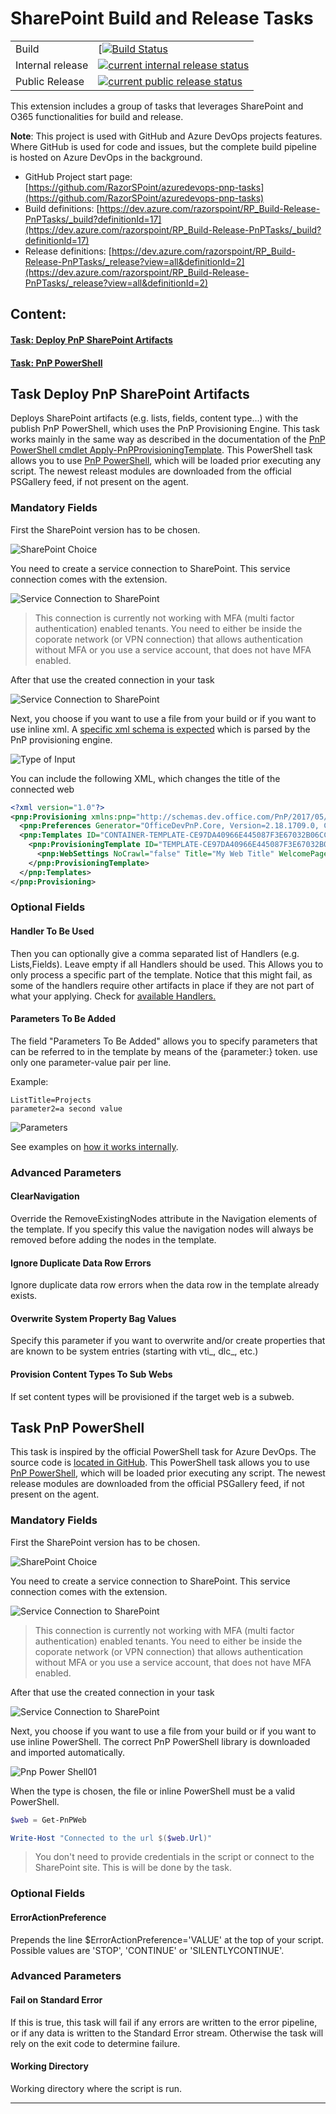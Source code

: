 
# SharePoint Build and Release Tasks

|||
|-|-|
|Build|[[![Build Status](https://dev.azure.com/razorspoint/RP_Build-Release-PnPTasks/_apis/build/status/RazorSPoint.azuredevops-pnp-tasks)](https://dev.azure.com/razorspoint/RP_Build-Release-PnPTasks/_build/latest?definitionId=17)|
|Internal release| [![current internal release status](https://vsrm.dev.azure.com/RazorSpoint/_apis/public/Release/badge/5618fbe3-b9e3-4226-a374-cfd1d55bb77a/2/2)](https://dev.azure.com/razorspoint/RP_Build-Release-PnPTasks/_release?view=mine&definitionId=2&_a=releases)|
|Public Release|[![current public release status](https://vsrm.dev.azure.com/RazorSpoint/_apis/public/Release/badge/5618fbe3-b9e3-4226-a374-cfd1d55bb77a/2/3)](https://dev.azure.com/razorspoint/RP_Build-Release-PnPTasks/_release?view=mine&definitionId=2&_a=releases)|

This extension includes a group of tasks that leverages SharePoint and O365 functionalities for build and release.

**Note**: This project is used with GitHub and Azure DevOps projects features. Where GitHub is used for code and issues, but the complete build pipeline is hosted on Azure DevOps in the background.

* GitHub Project start page: [https://github.com/RazorSPoint/azuredevops-pnp-tasks](https://github.com/RazorSPoint/azuredevops-pnp-tasks)
* Build definitions: [https://dev.azure.com/razorspoint/RP_Build-Release-PnPTasks/_build?definitionId=17](https://dev.azure.com/razorspoint/RP_Build-Release-PnPTasks/_build?definitionId=17)
* Release definitions: [https://dev.azure.com/razorspoint/RP_Build-Release-PnPTasks/_release?view=all&definitionId=2](https://dev.azure.com/razorspoint/RP_Build-Release-PnPTasks/_release?view=all&definitionId=2)

## Content:

#### [Task: Deploy PnP SharePoint Artifacts](#Task-Deploy-PnP-SharePoint-Artifacts)
#### [Task: PnP PowerShell](#Task-PnP-PowerShell)

## <a id="Task-Deploy-PnP-SharePoint-Artifacts"> </a> Task Deploy PnP SharePoint Artifacts

Deploys SharePoint artifacts (e.g. lists, fields, content type...) with the publish PnP PowerShell, which uses the PnP Provisioning Engine.
This task works mainly in the same way as described in the documentation of the [PnP PowerShell cmdlet Apply-PnPProvisioningTemplate](https://docs.microsoft.com/en-us/powershell/module/sharepoint-pnp/apply-pnpprovisioningtemplate?view=sharepoint-ps).
This PowerShell task allows you to use [PnP PowerShell](https://docs.microsoft.com/en-us/powershell/module/sharepoint-pnp), which will be loaded prior executing any script. The newest releast modules are downloaded from the official PSGallery feed, if not present on the agent.

### Mandatory Fields

First the SharePoint version has to be chosen.

![SharePoint Choice](src/images/deploySpArtifacts01.png)

You need to create a service connection to SharePoint. This service connection comes with the extension. 

![Service Connection to SharePoint](src/images/deploySpArtifacts05.png)

> This connection is currently not working with MFA (multi factor authentication) enabled tenants. You need to either be inside the coporate network (or VPN connection) that allows authentication without MFA or you use a service account, that does not have MFA enabled.

After that use the created connection in your task

![Service Connection to SharePoint](src/images/deploySpArtifacts02.png)

Next, you choose if you want to use a file from your build or if you want to use inline xml. A [specific xml schema is expected](https://github.com/SharePoint/PnP-Provisioning-Schema/blob/master/ProvisioningSchema-2016-05.md) which is parsed by the PnP provisioning engine.

![Type of Input](src/images/deploySpArtifacts04.png)

You can include the following XML, which changes the title of the connected web

```xml
<?xml version="1.0"?>
<pnp:Provisioning xmlns:pnp="http://schemas.dev.office.com/PnP/2017/05/ProvisioningSchema">
  <pnp:Preferences Generator="OfficeDevPnP.Core, Version=2.18.1709.0, Culture=neutral, PublicKeyToken=3751622786b357c2" />
  <pnp:Templates ID="CONTAINER-TEMPLATE-CE97DA40966E445087F3E67032B06CC6">
    <pnp:ProvisioningTemplate ID="TEMPLATE-CE97DA40966E445087F3E67032B06CC6" Version="1" BaseSiteTemplate="STS#0" Scope="Web">
      <pnp:WebSettings NoCrawl="false" Title="My Web Title" WelcomePage="" AlternateCSS="" MasterPageUrl="{masterpagecatalog}/seattle.master" CustomMasterPageUrl="{masterpagecatalog}/seattle.master" />
    </pnp:ProvisioningTemplate>
  </pnp:Templates>
</pnp:Provisioning>
```

### Optional Fields

#### Handler To Be Used

Then you can optionally give a comma separated list of Handlers (e.g. Lists,Fields). Leave empty if all Handlers should be used. This Allows you to only process a specific part of the template. Notice that this might fail, as some of the handlers require other artifacts in place if they are not part of what your applying. Check for [available Handlers.](https://msdn.microsoft.com/en-us/pnp_sites_core/officedevpnp.core.framework.provisioning.model.handlers)

#### Parameters To Be Added

The field "Parameters To Be Added" allows you to specify parameters that can be referred to in the template by means of the {parameter:} token. use only one parameter-value pair per line.

Example:

```dictionary
ListTitle=Projects
parameter2=a second value
```

![Parameters](src/images/deploySpArtifacts03.png)

See examples on [how it works internally](https://github.com/SharePoint/PnP-PowerShell/blob/master/Documentation/ApplyPnPProvisioningTemplate.md#example-3).

### Advanced Parameters

#### ClearNavigation
Override the RemoveExistingNodes attribute in the Navigation elements of the template. If you specify this value the navigation nodes will always be removed before adding the nodes in the template.

#### Ignore Duplicate Data Row Errors
Ignore duplicate data row errors when the data row in the template already exists.

#### Overwrite System Property Bag Values
Specify this parameter if you want to overwrite and/or create properties that are known to be system entries (starting with vti_, dlc_, etc.)

#### Provision Content Types To Sub Webs
If set content types will be provisioned if the target web is a subweb.

## <a id="Task-PnP-PowerShell"> </a> Task PnP PowerShell


This task is inspired by the official PowerShell task for Azure DevOps. The source code is [located in GitHub](https://github.com/Microsoft/azure-pipelines-tasks).
This PowerShell task allows you to use [PnP PowerShell](https://docs.microsoft.com/en-us/powershell/module/sharepoint-pnp), which will be loaded prior executing any script. The newest release modules are downloaded from the official PSGallery feed, if not present on the agent.

### Mandatory Fields

First the SharePoint version has to be chosen.

![SharePoint Choice](src/images/deploySpArtifacts01.png)

You need to create a service connection to SharePoint. This service connection comes with the extension. 

![Service Connection to SharePoint](src/images/deploySpArtifacts05.png)

> This connection is currently not working with MFA (multi factor authentication) enabled tenants. You need to either be inside the coporate network (or VPN connection) that allows authentication without MFA or you use a service account, that does not have MFA enabled.

After that use the created connection in your task

![Service Connection to SharePoint](src/images/deploySpArtifacts02.png)

Next, you choose if you want to use a file from your build or if you want to use inline PowerShell.
The correct PnP PowerShell library is downloaded and imported automatically.

![Pnp Power Shell01](src/images/pnpPowerShell01.png)

When the type is chosen, the file or inline PowerShell must be a valid PowerShell.

```powershell
$web = Get-PnPWeb

Write-Host "Connected to the url $($web.Url)"
```

> You don't need to provide credentials in the script or connect to the SharePoint site. This is will be done by the task.

### Optional Fields

#### ErrorActionPreference

Prepends the line $ErrorActionPreference='VALUE' at the top of your script. Possible values are 'STOP', 'CONTINUE' or 'SILENTLYCONTINUE'.

### Advanced Parameters

#### Fail on Standard Error

If this is true, this task will fail if any errors are written to the error pipeline, or if any data is written to the Standard Error stream. Otherwise the task will rely on the exit code to determine failure.

#### Working Directory

Working directory where the script is run.

---
